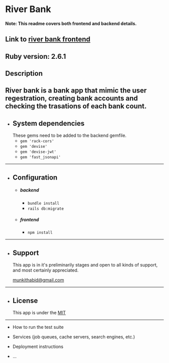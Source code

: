 # River Bank 
#### Note: This readme covers both frontend and backend details.

Link to [river bank frontend](https://github.com/Mnkith/river-bank-frontend)
---

Ruby version: 2.6.1
---

## **Description**

  River bank is a bank app that mimic the user regestration, creating bank accounts and checking the trasations of each bank count. 
---

* ## System dependencies
  These gems need to be added to the backend gemfile.
    * `gem 'rack-cors'`
    * `gem 'devise'`
    * `gem 'devise-jwt'`
    * `gem 'fast_jsonapi'`
---

* ## Configuration
  * ##### backend 
     * `bundle install`
     * `rails db:migrate`

  * ##### frontend
    * `npm install`
---


* ## Support
   This app is in it's preliminarily stages and open to all kinds of support, and most certainly appreciated.
  
  munkithabid@gmail.com
---

* ## License

  This app is under the [MIT](license.txt)
---

* How to run the test suite

* Services (job queues, cache servers, search engines, etc.)

* Deployment instructions

* ...
